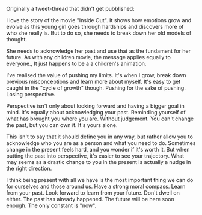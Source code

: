Originally a tweet-thread that didn't get pubblished:

I love the story of the movie "Inside Out". It shows how emotions grow and evolve as this young girl goes through hardships and discovers more of who she really is. But to do so, she needs to break down her old models of thought. 

She needs to acknowledge her past and use that as the fundament for her future. As with any children movie, the message applies equally to everyone., It just happens to be a a children's animation.

I've realised the value of pushing my limits. It's when I grow, break down previous misconceptions and learn more about myself. It's easy to get caught in the "cycle of growth" though. Pushing for the sake of pushing. Losing perspective.

Perspective isn't only about looking forward and having a bigger goal in mind. It's equally about acknowledging your past. Reminding yourself of what has brought you where you are. Without judgement. You can't change the past, but you can own it. It's yours alone.

This isn't to say that it should define you in any way, but rather allow you to acknowledge who you are as a person and what you need to do. Sometimes change in the present feels hard, and you wonder if it's worth it. But when putting the past into perspective, it's easier to see your trajectory. What may seems as a drastic change to you in the present is actually a nudge in the right direction.

I think being present with all we have is the most important thing we can do for ourselves and those around us. Have a strong moral compass. Learn from your past. Look forward to learn from your future. Don't dwell on either. The past has already happened. The future will be here soon enough. The only constant is "now".


